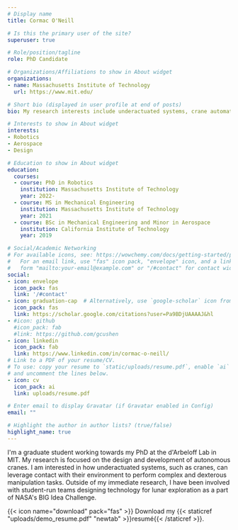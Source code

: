 ```yaml
---
# Display name
title: Cormac O'Neill

# Is this the primary user of the site?
superuser: true

# Role/position/tagline
role: PhD Candidate

# Organizations/Affiliations to show in About widget
organizations:
- name: Massachusetts Institute of Technology
  url: https://www.mit.edu/

# Short bio (displayed in user profile at end of posts)
bio: My research interests include underactuated systems, crane automation, and robotics.

# Interests to show in About widget
interests:
- Robotics
- Aerospace
- Design

# Education to show in About widget
education:
  courses:
  - course: PhD in Robotics
    institution: Massachusetts Institute of Technology
    year: 2022-
  - course: MS in Mechanical Engineering
    institution: Massachusetts Institute of Technology
    year: 2021
  - course: BSc in Mechanical Engineering and Minor in Aerospace
    institution: California Institute of Technology
    year: 2019

# Social/Academic Networking
# For available icons, see: https://wowchemy.com/docs/getting-started/page-builder/#icons
#   For an email link, use "fas" icon pack, "envelope" icon, and a link in the
#   form "mailto:your-email@example.com" or "/#contact" for contact widget.
social:
- icon: envelope
  icon_pack: fas
  link: '/#contact'
- icon: graduation-cap  # Alternatively, use `google-scholar` icon from `ai` icon pack
  icon_pack: fas
  link: https://scholar.google.com/citations?user=Pa9BDjUAAAAJ&hl
- #icon: github
  #icon_pack: fab
  #link: https://github.com/gcushen
- icon: linkedin
  icon_pack: fab
  link: https://www.linkedin.com/in/cormac-o-neill/
# Link to a PDF of your resume/CV.
# To use: copy your resume to `static/uploads/resume.pdf`, enable `ai` icons in `params.toml`, 
# and uncomment the lines below.
- icon: cv
  icon_pack: ai
  link: uploads/resume.pdf

# Enter email to display Gravatar (if Gravatar enabled in Config)
email: ""

# Highlight the author in author lists? (true/false)
highlight_name: true
---
```


I'm a graduate student working towards my PhD at the d'Arbeloff Lab in MIT. My research is focused on the design and development of autonomous cranes. I am interested in how underactuated systems, such as cranes, can leverage contact with their environment to perform complex and dexterous manipulation tasks. Outside of my immediate research, I have been involved with student-run teams designing technology for lunar exploration as a part of NASA's BIG Idea Challenge.

{{< icon name="download" pack="fas" >}} Download my {{< staticref "uploads/demo_resume.pdf" "newtab" >}}resumé{{< /staticref >}}.
